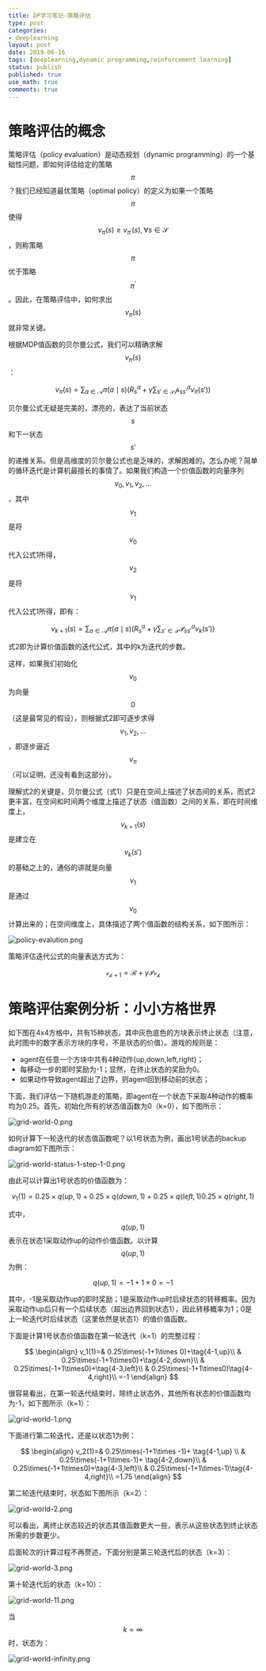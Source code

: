```yaml
---
title: DP学习笔记-策略评估
type: post
categories:
- deeplearning
layout: post
date: 2019-06-16
tags: [deeplearning,dynamic programming,reinforcement learning]
status: publish
published: true
use_math: true
comments: true
---
```


# 策略评估的概念

策略评估（policy evaluation）是动态规划（dynamic programming）的一个基础性问题，即如何评估给定的策略$$\pi$$？我们已经知道最优策略（optimal policy）的定义为如果一个策略$$\pi$$使得$$v_{\pi}(s)\ge v_{\pi^{'}}(s),\forall s\in\mathcal{S}$$，则称策略$$\pi$$优于策略$$\pi^{'}$$。因此，在策略评估中，如何求出$$v_{\pi}(s)$$就非常关键。

根据MDP值函数的贝尔曼公式，我们可以精确求解$$v_{\pi}(s)$$：

$$
v_{\pi}(s)=\sum_{a\in\mathcal{A}}\pi(a\mid s)\left(R_s^a+\gamma\sum_{s'\in\mathcal{S}}\mathcal{p}_{ss'}^a v_{\pi}(s')\right)\tag{1}
$$

贝尔曼公式无疑是完美的，漂亮的，表达了当前状态$$s$$和下一状态$$s'$$的递推关系。但是高维度的贝尔曼公式也是乏味的，求解困难的。怎么办呢？简单的循环迭代是计算机最擅长的事情了。如果我们构造一个价值函数的向量序列$$v_0,v_1,v_2,\ldots$$，其中$$v_1$$是将$$v_0$$代入公式1所得，$$v_2$$是将$$v_1$$代入公式1所得，即有：

$$
v_{k+1}(s)=\sum_{a\in\mathcal{A}}\pi(a\mid s)\left(R^a_{s}+\gamma\sum_{s'\in\mathcal{S}}\mathcal{P}_{ss'}^av_{k}(s')\right)\tag{2}
$$

式2即为计算价值函数的迭代公式，其中的k为迭代的步数。

这样，如果我们初始化$$v_0$$为向量$$0$$（这是最常见的假设），则根据式2即可逐步求得$$v_1,v_2,\ldots$$，即逐步逼近$$v_{\pi}$$（可以证明，还没有看到这部分）。

理解式2的关键是，贝尔曼公式（式1）只是在空间上描述了状态间的关系，而式2更丰富，在空间和时间两个维度上描述了状态（值函数）之间的关系，即在时间维度上，$$v_{k+1}(s)$$是建立在$$v_{k}(s')$$的基础之上的，通俗的讲就是向量$$v_1$$是通过$$v_0$$计算出来的；在空间维度上，具体描述了两个值函数的结构关系，如下图所示：

![policy-evalution.png](<https://raw.githubusercontent.com/subaochen/subaochen.github.io/master/images/rl/dp/policy-evalution.png>)

策略评估迭代公式的向量表达方式为：

$$
\mathcal{v_{k+1}}=\mathcal{R}+\gamma\mathcal{P}\mathcal{v_k}
$$


# 策略评估案例分析：小小方格世界

如下图在4x4方格中，共有15种状态，其中灰色底色的方块表示终止状态（注意，此时图中的数字表示方块的序号，不是状态的价值）。游戏的规则是：

* agent在任意一个方块中共有4种动作{up,down,left,right}；
* 每移动一步的即时奖励为-1；显然，在终止状态的奖励为0。
* 如果动作导致agent超出了边界，则agent回到移动前的状态；

下面，我们评估一下随机游走的策略，即agent在一个状态下采取4种动作的概率均为0.25。首先，初始化所有的状态值函数为0（k=0），如下图所示：

![grid-world-0.png](<https://raw.githubusercontent.com/subaochen/subaochen.github.io/master/images/rl/dp/grid-world-0.png>)

如何计算下一轮迭代的状态值函数呢？以1号状态为例，画出1号状态的backup diagram如下图所示：

![grid-world-status-1-step-1-0.png](<https://raw.githubusercontent.com/subaochen/subaochen.github.io/master/images/rl/dp/grid-world-status-1-step-1.png>)

由此可以计算出1号状态的价值函数为：

$$
v_1(1)=0.25\times q(up,1)+0.25\times q(down,1)+0.25\times q(left,1)0.25\times q(right,1)
$$

式中，$$q(up,1)$$表示在状态1采取动作up的动作价值函数。以计算$$q(up,1)$$为例：

$$
q(up,1)=-1+1\times 0=-1
$$

其中，-1是采取动作up的即时奖励；1是采取动作up时后续状态的转移概率。因为采取动作up后只有一个后续状态（超出边界回到状态1），因此转移概率为1；0是上一轮迭代时后续状态（这里依然是状态1）的值价值函数。

下面是计算1号状态价值函数在第一轮迭代（k=1）的完整过程：

$$
\begin{align}
v_1(1)=& 0.25\times(-1+1\times 0)+\tag{4-1,up}\\
& 0.25\times(-1+1\times0)+\tag{4-2,down}\\
& 0.25\times(-1+1\times0)+\tag{4-3,left}\\
& 0.25\times(-1+1\times0)\tag{4-4,right}\\
=-1
\end{align}
$$

很容易看出，在第一轮迭代结束时，除终止状态外，其他所有状态的价值函数均为-1，如下图所示（k=1）：

![grid-world-1.png](<https://raw.githubusercontent.com/subaochen/subaochen.github.io/master/images/rl/dp/grid-world-1.png>)

下面进行第二轮迭代，还是以状态1为例：

$$
\begin{align}
v_2(1)=& 0.25\times(-1+1\times -1)+ \tag{4-1,up} \\ 
& 0.25\times(-1+1\times-1)+ \tag{4-2,down}\\ 
& 0.25\times(-1+1\times0)+\tag{4-3,left}\\ 
& 0.25\times(-1+1\times-1)\tag{4-4,right}\\ 
=1.75
\end{align}
$$

第二轮迭代结束时，状态如下图所示（k=2）：

![grid-world-2.png](<https://raw.githubusercontent.com/subaochen/subaochen.github.io/master/images/rl/dp/grid-world-3.png>)

可以看出，离终止状态较近的状态其值函数更大一些，表示从这些状态到终止状态所需的步数更少。

后面轮次的计算过程不再赘述，下面分别是第三轮迭代后的状态（k=3）：

![grid-world-3.png](<https://raw.githubusercontent.com/subaochen/subaochen.github.io/master/images/rl/dp/grid-world-4.png>)

第十轮迭代后的状态（k=10）：

![grid-world-11.png](<https://raw.githubusercontent.com/subaochen/subaochen.github.io/master/images/rl/dp/grid-world-11.png>)

当$$k=\infty$$时，状态为：

![grid-world-infinity.png](<https://raw.githubusercontent.com/subaochen/subaochen.github.io/master/images/rl/dp/grid-world-infinity.png>)

